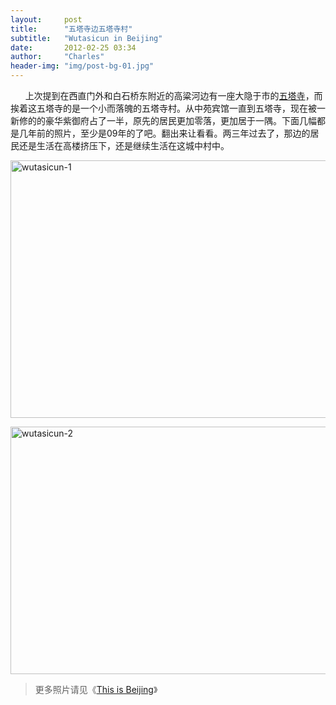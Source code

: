 ```yaml
---
layout:     post
title:      "五塔寺边五塔寺村"
subtitle:   "Wutasicun in Beijing"
date:       2012-02-25 03:34
author:     "Charles"
header-img: "img/post-bg-01.jpg"
---
```


<p>&#160;&#160;&#160;&#160;&#160; 上次提到在西直门外和白石桥东附近的高粱河边有一座大隐于市的<a href="http://esp4u.org/beijing-wutasi.html" target="_blank">五塔寺</a>，而挨着这五塔寺的是一个小而落魄的五塔寺村。从中苑宾馆一直到五塔寺，现在被一新修的的豪华紫御府占了一半，原先的居民更加零落，更加居于一隅。下面几幅都是几年前的照片，至少是09年的了吧。翻出来让看看。两三年过去了，那边的居民还是生活在高楼挤压下，还是继续生活在这城中村中。</p>  <p><a href="http://esp4u.org/wp-content/uploads/2012/02/wutasicun1.jpg"><img title="wutasicun-1" style="border-top-width: 0px; display: inline; border-left-width: 0px; border-bottom-width: 0px; border-right-width: 0px" height="412" alt="wutasicun-1" src="http://esp4u.org/wp-content/uploads/2012/02/wutasicun1_thumb.jpg" width="604" border="0" /></a></p>  <p><a href="http://esp4u.org/wp-content/uploads/2012/02/wutasicun2.jpg"><img title="wutasicun-2" style="border-top-width: 0px; display: inline; border-left-width: 0px; border-bottom-width: 0px; border-right-width: 0px" height="396" alt="wutasicun-2" src="http://esp4u.org/wp-content/uploads/2012/02/wutasicun2_thumb.jpg" width="604" border="0" /></a></p>  <blockquote>   <p>更多照片请见《<a href="http://www.douban.com/photos/album/36253377/" target="_blank">This is Beijing</a>》 </p></blockquote>